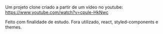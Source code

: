Um projeto clone criado a partir de um vídeo no youtube:
https://www.youtube.com/watch?v=cpule-HkNwc

Feito com finalidade de estudo.
Fora utilizado, react, styled-components e themes.
